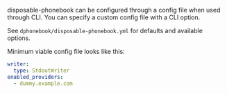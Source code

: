 disposable-phonebook can be configured through a config file
when used through CLI. You can specify a custom config file with a CLI option.

See `dphonebook/disposable-phonebook.yml` for defaults and available options.

Minimum viable config file looks like this:

```yaml
writer:
  type: StdoutWriter
enabled_providers:
  - dummy.example.com
```
